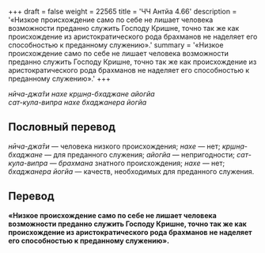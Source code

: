 +++
draft = false
weight = 22565
title = 'ЧЧ Антйа 4.66'
description = '«Низкое происхождение само по себе не лишает человека возможности преданно служить Господу Кришне, точно так же как происхождение из аристократического рода брахманов не наделяет его способностью к преданному служению».'
summary = '«Низкое происхождение само по себе не лишает человека возможности преданно служить Господу Кришне, точно так же как происхождение из аристократического рода брахманов не наделяет его способностью к преданному служению».'
+++

_нӣча-джа̄ти нахе кр̣шн̣а-бхаджане айогйа  
сат-кула-випра нахе бхаджанера йогйа_

## Пословный перевод

_нӣча_\-_джа̄ти_ — человека низкого происхождения; _нахе_ — нет; _кр̣шн̣а_\-_бхаджане_ — для преданного служения; _айогйа_ — непригодности; _сат_\-_кула_\-_випра_ — _брахмана_ знатного происхождения; _нахе_ — нет; _бхаджанера_ _йогйа_ — качеств, необходимых для преданного служения.

## Перевод

**«Низкое происхождение само по себе не лишает человека возможности преданно служить Господу Кришне, точно так же как происхождение из аристократического рода брахманов не наделяет его способностью к преданному служению».**
